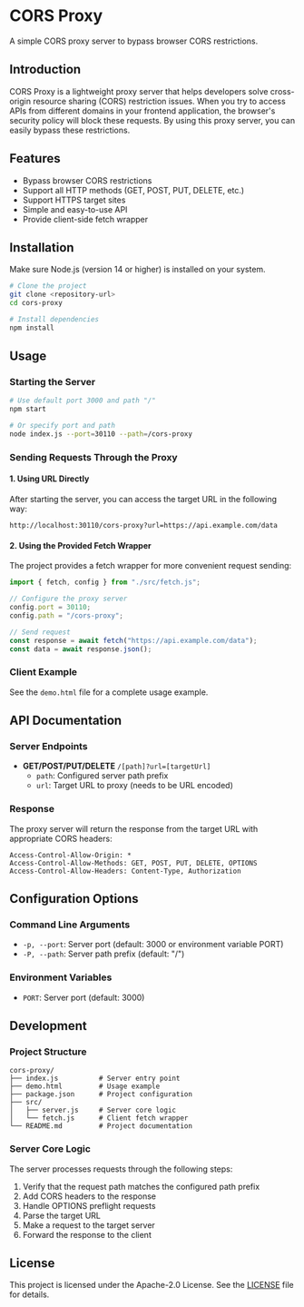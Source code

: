 # CORS Proxy

A simple CORS proxy server to bypass browser CORS restrictions.

## Introduction

CORS Proxy is a lightweight proxy server that helps developers solve cross-origin resource sharing (CORS) restriction issues. When you try to access APIs from different domains in your frontend application, the browser's security policy will block these requests. By using this proxy server, you can easily bypass these restrictions.

## Features

- Bypass browser CORS restrictions
- Support all HTTP methods (GET, POST, PUT, DELETE, etc.)
- Support HTTPS target sites
- Simple and easy-to-use API
- Provide client-side fetch wrapper

## Installation

Make sure Node.js (version 14 or higher) is installed on your system.

```bash
# Clone the project
git clone <repository-url>
cd cors-proxy

# Install dependencies
npm install
```

## Usage

### Starting the Server

```bash
# Use default port 3000 and path "/"
npm start

# Or specify port and path
node index.js --port=30110 --path=/cors-proxy
```

### Sending Requests Through the Proxy

#### 1. Using URL Directly

After starting the server, you can access the target URL in the following way:

```
http://localhost:30110/cors-proxy?url=https://api.example.com/data
```

#### 2. Using the Provided Fetch Wrapper

The project provides a fetch wrapper for more convenient request sending:

```javascript
import { fetch, config } from "./src/fetch.js";

// Configure the proxy server
config.port = 30110;
config.path = "/cors-proxy";

// Send request
const response = await fetch("https://api.example.com/data");
const data = await response.json();
```

### Client Example

See the `demo.html` file for a complete usage example.

## API Documentation

### Server Endpoints

- **GET/POST/PUT/DELETE** `/[path]?url=[targetUrl]`
  - `path`: Configured server path prefix
  - `url`: Target URL to proxy (needs to be URL encoded)

### Response

The proxy server will return the response from the target URL with appropriate CORS headers:

```
Access-Control-Allow-Origin: *
Access-Control-Allow-Methods: GET, POST, PUT, DELETE, OPTIONS
Access-Control-Allow-Headers: Content-Type, Authorization
```

## Configuration Options

### Command Line Arguments

- `-p, --port`: Server port (default: 3000 or environment variable PORT)
- `-P, --path`: Server path prefix (default: "/")

### Environment Variables

- `PORT`: Server port (default: 3000)

## Development

### Project Structure

```
cors-proxy/
├── index.js          # Server entry point
├── demo.html         # Usage example
├── package.json      # Project configuration
├── src/
│   ├── server.js     # Server core logic
│   └── fetch.js      # Client fetch wrapper
└── README.md         # Project documentation
```

### Server Core Logic

The server processes requests through the following steps:

1. Verify that the request path matches the configured path prefix
2. Add CORS headers to the response
3. Handle OPTIONS preflight requests
4. Parse the target URL
5. Make a request to the target server
6. Forward the response to the client

## License

This project is licensed under the Apache-2.0 License. See the [LICENSE](LICENSE) file for details.